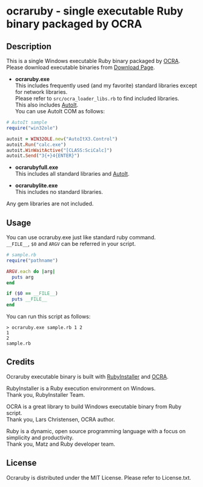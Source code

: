 # ocraruby - single executable Ruby binary packaged by OCRA

## Description

This is a single Windows executable Ruby binary packaged by [OCRA](https://github.com/larsch/ocra).  
Please download executable binaries from [Download Page](https://github.com/masamitsu-murase/ocraruby/downloads).

* **ocraruby.exe**  
  This includes frequently used (and my favorite) standard libraries except for network libraries.  
  Please refer to `src/ocra_loader_libs.rb` to find included libraries.  
  This also includes [AutoIt](http://www.autoitscript.com/site/autoit/).  
  You can use AutoIt COM as follows:  
```ruby
# AutoIt sample
require("win32ole")

autoit = WIN32OLE.new("AutoItX3.Control")
autoit.Run("calc.exe")
autoit.WinWaitActive("[CLASS:SciCalc]")
autoit.Send("3{+}4{ENTER}")
```

* **ocrarubyfull.exe**  
  This includes all standard libraries and [AutoIt](http://www.autoitscript.com/site/autoit/).  

* **ocrarubylite.exe**  
  This includes no standard libraries.

Any gem libraries are not included.

## Usage

You can use ocraruby.exe just like standard ruby command.  
`__FILE__`, `$0` and `ARGV` can be referred in your script.

```ruby
# sample.rb
require("pathname")

ARGV.each do |arg|
  puts arg
end

if ($0 == __FILE__)
  puts __FILE__
end
```

You can run this script as follows:
```console
> ocraruby.exe sample.rb 1 2
1
2
sample.rb
```

## Credits

Ocraruby executable binary is built with [RubyInstaller](http://rubyinstaller.org/) and [OCRA](https://github.com/larsch/ocra).  

RubyInstaller is a Ruby execution environment on Windows.  
Thank you, RubyInstaller Team.

OCRA is a great library to build Windows executable binary from Ruby script.  
Thank you, Lars Christensen, OCRA author.  

Ruby is a dynamic, open source programming language with a focus on simplicity and productivity.  
Thank you, Matz and Ruby developer team.

## License

Ocraruby is distributed under the MIT License.
Please refer to License.txt.
